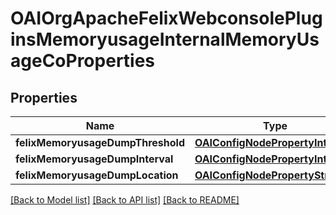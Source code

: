 # OAIOrgApacheFelixWebconsolePluginsMemoryusageInternalMemoryUsageCoProperties

## Properties
Name | Type | Description | Notes
------------ | ------------- | ------------- | -------------
**felixMemoryusageDumpThreshold** | [**OAIConfigNodePropertyInteger***](OAIConfigNodePropertyInteger.md) |  | [optional] 
**felixMemoryusageDumpInterval** | [**OAIConfigNodePropertyInteger***](OAIConfigNodePropertyInteger.md) |  | [optional] 
**felixMemoryusageDumpLocation** | [**OAIConfigNodePropertyString***](OAIConfigNodePropertyString.md) |  | [optional] 

[[Back to Model list]](../README.md#documentation-for-models) [[Back to API list]](../README.md#documentation-for-api-endpoints) [[Back to README]](../README.md)



